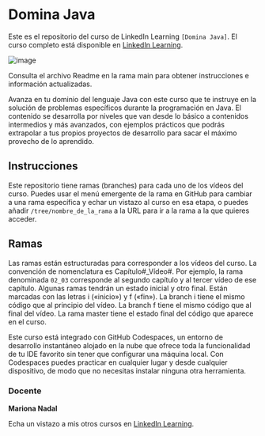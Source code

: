 # Domina Java
Este es el repositorio del curso de LinkedIn Learning `[Domina Java]`. El curso completo está disponible en [LinkedIn Learning][lil-course-url].

![image](https://user-images.githubusercontent.com/71371373/224061291-29c94dfb-cfbe-4c8e-9f96-1f2371a1c38a.png)

Consulta el archivo Readme en la rama main para obtener instrucciones e información actualizadas.

Avanza en tu dominio del lenguaje Java con este curso que te instruye en la solución de problemas específicos durante la programación en Java. El contenido se desarrolla por niveles que van desde lo básico a contenidos intermedios y más avanzados, con ejemplos prácticos que podrás extrapolar a tus propios proyectos de desarrollo para sacar el máximo provecho de lo aprendido.

## Instrucciones
Este repositorio tiene ramas (branches) para cada uno de los vídeos del curso. Puedes usar el menú emergente de la rama en GitHub para cambiar a una rama específica y echar un vistazo al curso en esa etapa, o puedes añadir `/tree/nombre_de_la_rama` a la URL para ir a la rama a la que quieres acceder.

## Ramas
Las ramas están estructuradas para corresponder a los vídeos del curso. La convención de nomenclatura es Capítulo#_Vídeo#. Por ejemplo, la rama denominada `02_03` corresponde al segundo capítulo y al tercer vídeo de ese capítulo. Algunas ramas tendrán un estado inicial y otro final. Están marcadas con las letras i («inicio») y f («fin»). La branch i tiene el mismo código que al principio del vídeo. La branch f tiene el mismo código que al final del vídeo. La rama master tiene el estado final del código que aparece en el curso.

Este curso está integrado con GitHub Codespaces, un entorno de desarrollo instantáneo alojado en la nube que ofrece toda la funcionalidad de tu IDE favorito sin tener que configurar una máquina local. Con Codespaces puedes practicar en cualquier lugar y desde cualquier dispositivo, de modo que no necesitas instalar ninguna otra herramienta.

### Docente

**Mariona Nadal**

Echa un vistazo a mis otros cursos en [LinkedIn Learning](https://www.linkedin.com/learning/instructors/mariona-nadal).

[0]: # (Replace these placeholder URLs with actual course URLs)
[lil-course-url]: https://www.linkedin.com/learning/domina-java/avanzando-con-java
[lil-thumbnail-url]: https://cdn.lynda.com/course/2875095/2875095-1615224395432-16x9.jpg


[1]: # (End of ES-Instruction ###############################################################################################)

